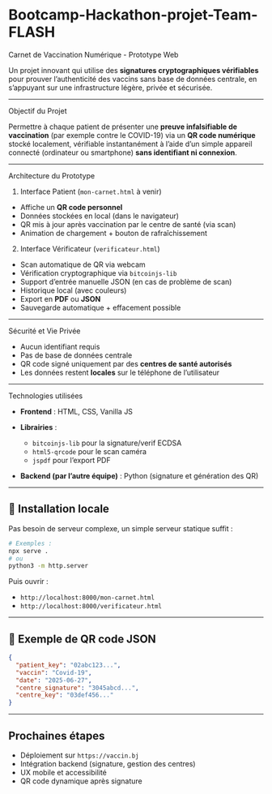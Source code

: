 # Bootcamp-Hackathon-projet-Team-FLASH
 Carnet de Vaccination Numérique - Prototype Web

Un projet innovant qui utilise des **signatures cryptographiques vérifiables** pour prouver l’authenticité des vaccins sans base de données centrale, en s’appuyant sur une infrastructure légère, privée et sécurisée.

---

 Objectif du Projet

Permettre à chaque patient de présenter une **preuve infalsifiable de vaccination** (par exemple contre le COVID-19) via un **QR code numérique** stocké localement, vérifiable instantanément à l’aide d’un simple appareil connecté (ordinateur ou smartphone) **sans identifiant ni connexion**.

---

 Architecture du Prototype

 1.  Interface Patient (`mon-carnet.html` à venir)

* Affiche un **QR code personnel**
* Données stockées en local (dans le navigateur)
* QR mis à jour après vaccination par le centre de santé (via scan)
* Animation de chargement + bouton de rafraîchissement

 2.  Interface Vérificateur (`verificateur.html`)

* Scan automatique de QR via webcam
* Vérification cryptographique via `bitcoinjs-lib`
* Support d’entrée manuelle JSON (en cas de problème de scan)
* Historique local (avec couleurs)
* Export en **PDF** ou **JSON**
* Sauvegarde automatique + effacement possible

---

 Sécurité et Vie Privée

*  Aucun identifiant requis
*  Pas de base de données centrale
*  QR code signé uniquement par des **centres de santé autorisés**
*  Les données restent **locales** sur le téléphone de l’utilisateur

---

 Technologies utilisées

* **Frontend** : HTML, CSS, Vanilla JS
* **Librairies** :

  * `bitcoinjs-lib` pour la signature/verif ECDSA
  * `html5-qrcode` pour le scan caméra
  * `jspdf` pour l’export PDF
* **Backend (par l’autre équipe)** : Python (signature et génération des QR)

---

## 🔧 Installation locale

Pas besoin de serveur complexe, un simple serveur statique suffit :

```bash
# Exemples :
npx serve .
# ou
python3 -m http.server
```

Puis ouvrir :

* `http://localhost:8000/mon-carnet.html`
* `http://localhost:8000/verificateur.html`

---

## 📄 Exemple de QR code JSON

```json
{
  "patient_key": "02abc123...",
  "vaccin": "Covid-19",
  "date": "2025-06-27",
  "centre_signature": "3045abcd...",
  "centre_key": "03def456..."
}
```

---

##  Prochaines étapes

* Déploiement sur `https://vaccin.bj`
* Intégration backend (signature, gestion des centres)
* UX mobile et accessibilité
* QR code dynamique après signature
